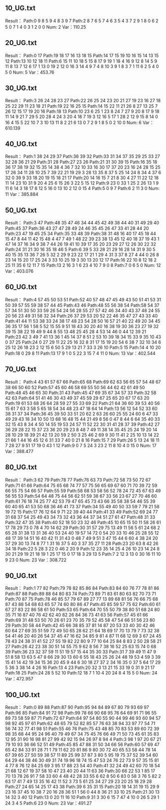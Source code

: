 ## 10_UG.txt

Result：
Path:0 9 8 5 9 4 8 3 9 7 
Path:2 8 7 6 5 7 4 6 3 5 4 3 7 2 9 1 8 0 6 2 5 0 7 1 4 0 3 1 2 0 0 
Num: 2 Var：110.25

## 20_UG.txt

Result：
Path:0 17 
Path:19 18 17 16 13 18 15 
Path:14 17 15 19 10 16 15 14 13 15 12 
Path:13 10 12 18 11 
Path:6 15 11 10 18 5 15 8 17 9 19 1 18 4 16 9 12 8 14 5 9 11 8 13 7 12 6 17 1 13 0 19 2 12 0 16 3 14 4 9 7 4 8 10 3 9 1 8 3 7 1 11 6 2 5 4 0 5 0 
Num: 5 Var：453.76



## 30_UG.txt

Result：
Path:3 26 24 28 23 27 
Path:22 26 25 24 23 20 21 27 19 23 16 27 18 25 22 29 11 23 18 21 
Path:19 22 16 25 15 
Path:14 15 22 11 21 26 8 27 13 25 7 26 12 15 17 19 20 16 
Path:18 13 
Path:10 23 6 25 1 23 8 24 7 27 9 20 8 17 9 18 11 14 9 21 7 29 5 20 28 4 24 3 20 4 18 7 19 3 12 16 5 17 1 28 2 12 9 15 8 14 0 16 4 15 5 22 10 7 3 10 13 11 8 2 21 6 13 0 7 2 9 1 8 5 0 2 10 0 
Num: 6 Var：610.139



## 40_UG.txt

Result：
Path:1 38 24 29 37 
Path:36 39 32 
Path:33 31 34 37 35 29 25 33 27 32 28 36 21 29 
Path:31 28 
Path:27 23 26 
Path:21 31 30 39 15 
Path:16 35 18 36 17 38 19 32 15 35 14 38 4 36 7 32 10 33 16 30 17 37 20 23 16 24 28 15 25 17 26 34 11 28 10 25 7 39 22 21 19 29 3 28 13 35 8 37 5 25 14 24 8 34 4 37 6 32 0 39 9 33 18 20 19 15 18 21 17 
Path:20 14 16 15 7 21 8 30 4 27 11 22 12 18 11 14 23 10 31 9 20 4 25 6 15 26 3 22 5 15 12 
Path:9 23 0 33 1 25 2 26 13 1 9 11 6 14 3 18 17 8 12 5 16 0 13 10 2 12 0 15 4 
Path:5 0 9 7 
Path:6 2 11 3 0 
Num: 11 Var：385.884



## 50_UG.txt

Result：
Path:3 47 
Path:48 35 47 46 34 44 45 42 49 38 44 40 31 49 29 40 
Path:45 37 
Path:36 43 27 47 28 49 24 46 35 45 26 47 33 41 28 44 20 
Path:23 47 19 45 25 34 
Path:35 33 48 39 
Path:38 31 48 16 40 17 45 18 44 15 47 8 44 11 42 15 48 4 47 7 49 1 48 22 39 23 38 13 45 12 40 18 37 19 43 1 47 14 37 16 34 9 38 7 44 26 19 41 10 39 17 35 20 23 29 27 12 26 30 22 32 
Path:24 31 21 30 16 35 18 46 5 
Path:6 39 5 33 28 21 29 16 28 14 31 9 30 5 40 15 35 13 36 7 26 5 32 2 29 9 23 22 17 21 1 29 4 31 3 37 8 27 4 44 0 26 8 23 14 15 20 17 25 24 3 33 10 25 19 3 30 13 20 12 17 
Path:16 22 10 8 12 18 2 25 11 35 6 12 11 7 15 
Path:13 2 16 3 1 6 23 4 10 7 9 0 8 
Path:7 0 6 5 0 
Num: 12 Var：403.076



## 60_UG.txt

Result：
Path:4 57 45 50 53 51 
Path:52 40 57 48 47 45 49 43 50 51 41 53 31 50 39 57 55 59 38 57 44 45 
Path:43 46 
Path:48 55 56 38 54 
Path:58 54 37 57 34 51 30 50 33 59 26 54 24 56 28 55 27 57 42 46 34 40 43 37 48 24 55 20 56 23 49 31 58 32 34 
Path:26 37 29 53 20 52 22 46 35 47 27 43 33 40 
Path:41 44 11 53 38 33 24 38 17 48 23 54 28 50 16 57 21 40 22 49 20 34 45 36 35 17 56 1 58 5 52 15 55 9 51 18 43 30 20 40 16 38 19 30 36 23 27 19 32 39 15 38 22 19 49 9 44 8 55 13 48 25 45 28 4 53 14 46 0 44 12 39 21 
Path:23 42 3 49 7 41 13 36 1 45 14 37 8 51 2 53 10 39 18 34 15 33 9 35 10 43 0 37 25 
Path:24 0 27 29 11 22 25 16 32 8 31 17 15 19 20 54 6 38 7 32 10 34 6 25 12 26 18 23 2 12 15 6 50 5 29 13 21 7 33 3 26 10 
Path:5 15 
Path:14 4 10 20 
Path:18 0 29 8 11 
Path:13 17 9 1 0 5 22 3 15 7 4 11 0 
Num: 13 Var：402.544



## 70_UG.txt

Result：
Path:4 43 61 57 67 66 
Path:65 68 
Path:69 62 63 56 65 57 54 48 67 38 66 50 60 52 
Path:57 45 60 46 58 69 55 50 56 44 62 42 61 49 50 
Path:48 45 46 65 30 
Path:31 43 
Path:45 47 69 35 67 34 57 33 
Path:32 58 42 63 
Path:64 51 41 46 30 43 49 37 45 59 29 67 25 65 20 67 17 63 20 
Path:19 61 53 68 26 64 28 59 27 55 33 69 22 
Path:21 64 36 60 39 53 40 56 15 61 7 63 3 58 5 65 18 54 34 48 23 47 18 64 14 
Path:13 56 12 54 52 33 60 38 31 37 34 
Path:36 45 39 50 33 51 20 62 2 63 26 60 25 55 24 60 6 47 33 49 29 43 18 34 10 50 13 68 16 48 15 44 21 49 8 56 0 47 8 44 6 64 35 40 33 32 15 43 8 34 4 50 14 55 19 53 24 57 11 52 22 30 31 41 28 37 39 
Path:42 27 36 29 28 22 15 37 23 36 20 29 23 8 48 7 49 11 38 14 35 45 25 24 19 20 14 28 10 29 18 39 21 42 13 20 59 2 50 3 25 46 2 69 9 30 11 41 2 25 10 13 14 22 21 66 1 44 16 45 12 6 31 33 7 40 0 21 8 16 
Path:15 7 29 
Path:26 5 13 24 18 11 7 28 27 9 51 17 19 0 43 1 12 
Path:9 0 7 5 24 3 23 2 11 8 10 4 0 15 0 
Num: 17 Var：388.477



## 80_UG.txt

Result：
Path:3 62 79 
Path:78 77 
Path:76 63 73 
Path:72 58 73 50 72 67 
Path:71 61 66 
Path:64 75 65 68 74 77 57 75 56 65 69 67 60 71 70 39 72 59 66 55 75 54 66 57 
Path:55 59 
Path:58 68 53 58 56 52 78 24 72 45 67 63 49 56 55 53 
Path:54 64 48 75 44 56 62 51 59 38 67 33 56 23 67 27 70 46 60 
Path:61 76 18 74 25 77 42 53 79 47 65 45 73 43 66 35 58 38 54 46 55 39 60 40 65 41 53 50 68 36 46 41 73 37 
Path:34 55 49 40 50 33 59 7 79 21 58 19 72 15 
Path:17 76 12 64 9 71 22 39 40 44 
Path:41 33 49 
Path:52 69 24 77 31 68 37 54 25 49 43 34 73 32 43 36 44 37 34 51 27 61 47 
Path:48 31 33 
Path:32 47 35 38 
Path:40 52 18 50 23 32 46 
Path:45 10 65 15 50 11 58 26 61 17 78 29 73 0 78 4 70 14 62 29 
Path:30 31 57 29 75 13 49 11 56 5 61 24 68 2 65 28 31 38 13 31 36 40 53 24 40 19 57 14 72 0 54 20 33 10 46 25 28 55 12 48 17 39 14 51 16 40 42 11 31 43 0 48 7 49 9 51 3 47 15 44 6 60 4 38 24 20 37 29 30 13 74 8 77 1 31 16 37 5 40 3 37 35 27 11 28 
Path:23 20 63 8 42 26 34 18 
Path:22 5 28 3 22 0 46 2 20 9 
Path:12 23 35 14 25 4 26 10 23 14 24 8 30 21 29 19 21 18 19 1 25 17 15 0 17 18 3 29 13 5 
Path:7 2 12 3 13 0 30 16 11 10 9 23 0 
Num: 23 Var：308.722



## 90_UG.txt

Result：
Path:1 77 82 
Path:79 78 82 85 86 84 
Path:83 84 60 76 77 78 81 86 
Path:87 88 
Path:89 88 64 80 83 74 
Path:73 89 71 83 61 80 63 82 70 73 71 
Path:70 87 75 
Path:78 46 85 57 79 67 89 27 77 13 89 68 81 56 76 66 75 68 87 43 88 54 68 63 65 57 74 60 80 86 47 
Path:45 85 59 57 75 62 
Path:60 61 67 27 83 22 86 58 61 50 
Path:53 65 
Path:64 70 55 50 79 38 80 51 68 24 80 35 71 16 87 40 76 42 62 40 82 26 84 36 73 41 63 56 
Path:57 45 61 66 
Path:69 31 48 53 50 70 26 61 23 70 35 79 52 45 58 47 54 66 51 56 23 80 29 
Path:30 58 44 
Path:42 45 66 38 85 37 81 14 87 20 53 33 40 30 42 46 60 64 27 69 35 51 59 72 49 50 65 28 62 21 64 18 69 17 70 13 79 7 73 32 38 54 41 46 20 40 26 54 37 45 47 16 62 34 85 9 81 4 87 11 68 12 69 3 67 24 45 78 43 24 38 31 41 52 27 55 19 82 22 80 9 77 10 64 25 84 8 83 2 50 28 58 21 27 
Path:26 42 23 38 30 51 14 55 75 9 62 8 56 7 38 16 52 25 63 15 74 0 68 39 
Path:36 23 32 37 59 11 51 19 57 15 44 35 30 33 
Path:31 7 39 49 11 47 9 51 8 58 13 63 5 47 8 66 29 30 13 60 6 55 18 43 25 26 24 48 19 53 4 59 3 39 15 41 14 42 19 34 15 36 20 45 9 44 6 30 18 27 37 2 34 16 35 0 37 5 64 17 29 5 36 3 38 14 4 26 16 
Path:13 4 23 
Path:20 32 3 13 21 15 33 19 0 31 9 21 17 
Path:18 25 
Path:24 28 5 52 10 
Path:12 18 7 1 10 4 20 24 8 4 15 5 0 
Num: 24 Var：472.957



## 100_UG.txt

Result：
Path:0 89 88 
Path:87 90 
Path:95 94 84 89 67 80 79 93 69 97 
Path:96 85 
Path:84 91 72 98 
Path:99 78 66 90 68 95 76 64 69 91 71 96 55 89 73 58 59 87 71 
Path:72 67 
Path:64 97 54 80 55 90 44 99 46 93 60 94 57 98 92 45 97 61 
Path:62 48 65 79 52 82 85 57 76 63 38 94 33 97 77 54 71 56 74 32 77 41 98 51 
Path:55 46 76 
Path:75 43 48 85 70 83 53 89 60 72 39 98 35 68 44 95 24 96 40 79 49 67 34 75 45 76 66 49 71 50 73 45 61 35 83 12 95 31 90 16 98 81 27 99 42 92 15 94 26 97 8 94 4 
Path:3 98 1 97 20 67 21 79 10 93 36 66 52 51 49 
Path:45 85 47 88 31 50 34 66 56 
Path:60 57 69 47 65 42 84 33 91 28 71 1 79 11 62 20 81 86 9 80 30 72 40 65 53 58 44 78 14 67 39 65 27 50 59 38 57 11 89 25 99 37 87 3 80 5 95 19 75 37 52 39 54 60 64 29 44 38 46 30 49 31 74 19 96 18 74 15 47 53 24 76 22 73 9 57 35 15 81 4 77 8 76 12 84 25 69 3 95 17 88 23 54 40 
Path:41 32 24 49 42 60 70 18 54 21 68 12 67 19 37 58 10 47 23 40 20 44 11 63 36 
Path:30 66 22 53 1 85 17 70 13 78 26 91 7 58 33 60 4 48 42 28 33 55 6 62 8 50 6 83 0 58 3 76 5 82 2 63 17 41 7 49 13 35 16 42 11 52 3 73 5 61 25 34 27 29 23 20 25 18 29 28 
Path:27 24 65 14 25 17 43 38 
Path:39 6 35 31 15 
Path:20 18 14 31 19 15 29 9 23 16 37 45 10 38 7 20 16 28 36 51 1 56 0 44 8 36 21 33 10 25 
Path:21 30 13 14 32 3 40 12 
Path:13 0 20 11 16 10 
Path:9 31 3 30 6 15 7 47 4 10 0 26 5 29 1 24 3 4 5 
Path:6 23 0 
Num: 23 Var：491.27